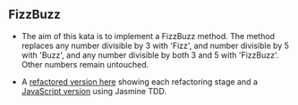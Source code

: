 FizzBuzz
--------

- The aim of this kata is to implement a FizzBuzz method. The method replaces any number divisible by 3 with 'Fizz', and number divisible by 5 with 'Buzz', and any number divisible by both 3 and 5 with 'FizzBuzz'. Other numbers remain untouched.

- A [refactored version here] showing each refactoring stage and a [JavaScript version] using Jasmine TDD.

[refactored version here]: https://github.com/ab-thomas/Fizzbuzz_Kata
[JavaScript version]: https://github.com/ab-thomas/Fizzbuzz_js





